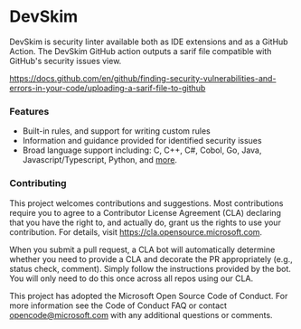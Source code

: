 # DevSkim

DevSkim is security linter available both as IDE extensions and as a GitHub Action.  The DevSkim GitHub action outputs a sarif file compatible with GitHub's security issues view.

https://docs.github.com/en/github/finding-security-vulnerabilities-and-errors-in-your-code/uploading-a-sarif-file-to-github

### Features

* Built-in rules, and support for writing custom rules
* Information and guidance provided for identified security issues
* Broad language support including: C, C++, C#, Cobol, Go, Java, Javascript/Typescript, Python, and [more](https://github.com/Microsoft/DevSkim/wiki/Supported-Languages).

### Contributing

This project welcomes contributions and suggestions. Most contributions require you to agree to a Contributor License Agreement (CLA) declaring that you have the right to, and actually do, grant us the rights to use your contribution. For details, visit https://cla.opensource.microsoft.com.

When you submit a pull request, a CLA bot will automatically determine whether you need to provide a CLA and decorate the PR appropriately (e.g., status check, comment). Simply follow the instructions provided by the bot. You will only need to do this once across all repos using our CLA.

This project has adopted the Microsoft Open Source Code of Conduct. For more information see the Code of Conduct FAQ or contact opencode@microsoft.com with any additional questions or comments.